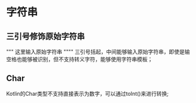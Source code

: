 # 字符串
## 三引号修饰原始字符串

""" 这里输入原始字符串 """" 
三引号括起，中间能够输入原始字符串，即使是输空格也能够被识别，但不支持转义字符，能够使用字符串模板；

## Char

Kotlin的Char类型不支持直接表示为数字，可以通过toInt()来进行转换;


